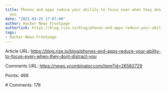 ```yaml
---
title: Phones and apps reduce your ability to focus even when they don’t distract
  you
date: "2021-03-25 17:07:00"
author: Hacker News Frontpage
authorlink: https://blog.rize.io/blog/phones-and-apps-reduce-your-ability-to-focus-even-when-they-dont-distract-you
tags:
- Hacker-News-Frontpage
---
```


<p>Article URL: <a href="https://blog.rize.io/blog/phones-and-apps-reduce-your-ability-to-focus-even-when-they-dont-distract-you">https://blog.rize.io/blog/phones-and-apps-reduce-your-ability-to-focus-even-when-they-dont-distract-you</a></p>
<p>Comments URL: <a href="https://news.ycombinator.com/item?id=26582729">https://news.ycombinator.com/item?id=26582729</a></p>
<p>Points: 466</p>
<p># Comments: 178</p>
